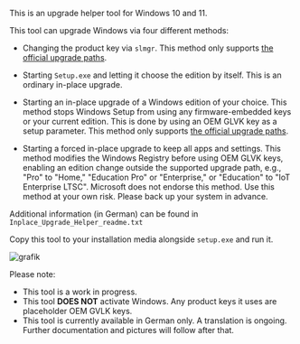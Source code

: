 This is an upgrade helper tool for Windows 10 and 11.

This tool can upgrade Windows via four different methods:

- Changing the product key via `slmgr`. This method only supports [the official upgrade paths][1].

- Starting `Setup.exe` and letting it choose the edition by itself. This is an ordinary in-place upgrade.

- Starting an in-place upgrade of a Windows edition of your choice. This method stops Windows Setup from using any firmware-embedded keys or your current edition. This is done by using an OEM GLVK key as a setup parameter. This method only supports [the official upgrade paths][1].

- Starting a forced in-place upgrade to keep all apps and settings. This method modifies the Windows Registry before using OEM GLVK keys, enabling an edition change outside the supported upgrade path, e.g., "Pro" to "Home," "Education Pro" or "Enterprise," or "Education" to "IoT Enterprise LTSC". Microsoft does not endorse this method. Use this method at your own risk. Please back up your system in advance.

Additional information (in German) can be found in `Inplace_Upgrade_Helper_readme.txt`

Copy this tool to your installation media alongside `setup.exe` and run it.

![grafik](https://github.com/TheMMC/Inplace_Upgrade_Helper/assets/87301831/449e87d0-a146-45a2-a7e5-bd23d474f991)

Please note:

- This tool is a work in progress.
- This tool **DOES NOT** activate Windows. Any product keys it uses are placeholder OEM GVLK keys.
- This tool is currently available in German only. A translation is ongoing. Further documentation and pictures will follow after that.

[1]: https://learn.microsoft.com/en-us/windows/deployment/upgrade/windows-edition-upgrades
